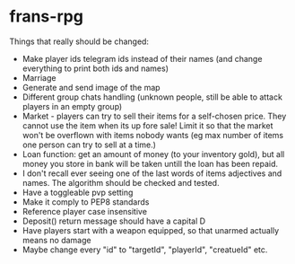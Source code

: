 # frans-rpg

Things that really should be changed:
- Make player ids telegram ids instead of their names (and change everything to print both ids and names)
- Marriage
- Generate and send image of the map
- Different group chats handling (unknown people, still be able to attack players in an empty group)
- Market - players can try to sell their items for a self-chosen price. They cannot use the item when its up fore sale! Limit it so that the market won't be overflown with items nobody wants (eg max number of items one person can try to sell at a time.)
- Loan function: get an amount of money (to your inventory gold), but all money you store in bank will be taken untill the loan has been repaid.
- I don't recall ever seeing one of the last words of items adjectives and names. The algorithm should be checked and tested.
- Have a toggleable pvp setting
- Make it comply to PEP8 standards
- Reference player case insensitive
- Deposit() return message should have a capital D
- Have players start with a weapon equipped, so that unarmed actually means no damage
- Maybe change every "id" to "targetId", "playerId", "creatueId" etc.